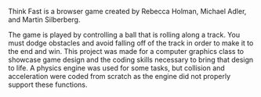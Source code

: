 Think Fast is a browser game created by Rebecca Holman, Michael Adler, and Martin Silberberg. 

The game is played by controlling a ball that is rolling along a track. You must dodge obstacles and avoid falling off of the track in order to make it to the end and win. This project was made for a computer graphics class to showcase game design and the coding skills necessary to bring that design to life. A physics engine was used for some tasks, but collision and acceleration were coded from scratch as the engine did not properly support these functions.
